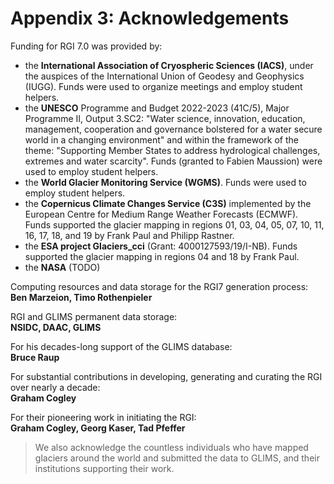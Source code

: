 # Appendix 3: Acknowledgements

Funding for RGI 7.0 was provided by:
- the **International Association of Cryospheric Sciences (IACS)**, under the auspices of the International Union of Geodesy and Geophysics (IUGG). Funds were used to organize meetings and employ student helpers.
- the **UNESCO** Programme and Budget 2022-2023 (41C/5), Major Programme II, Output 3.SC2: "Water science, innovation, education, management, cooperation and governance bolstered for a water secure world in a changing environment" and within the framework of the theme: "Supporting Member States to address hydrological challenges, extremes and water scarcity". Funds (granted to Fabien Maussion) were used to employ student helpers.
- the **World Glacier Monitoring Service (WGMS)**. Funds were used to employ student helpers.
- the **Copernicus Climate Changes Service (C3S)** implemented by the European Centre for Medium Range Weather Forecasts (ECMWF). Funds supported the glacier mapping in regions 01, 03, 04, 05, 07, 10, 11, 16, 17, 18, and 19 by Frank Paul and Philipp Rastner.
- the **ESA project Glaciers_cci** (Grant: 4000127593/19/I-NB). Funds supported the glacier mapping in regions 04 and 18 by Frank Paul.
- the **NASA** (TODO)


Computing resources and data storage for the RGI7 generation process:<br>
**Ben Marzeion, Timo Rothenpieler**

RGI and GLIMS permanent data storage:<br>
**NSIDC, DAAC, GLIMS**

For his decades-long support of the GLIMS database:<br>
**Bruce Raup**

For substantial contributions in developing, generating and curating the RGI over nearly a decade:<br>
**Graham Cogley**

For their pioneering work in initiating the RGI:<br>
**Graham Cogley, Georg Kaser, Tad Pfeffer**

> We also acknowledge the countless individuals who have mapped glaciers around the world and submitted the data to GLIMS, and their institutions supporting their work.
